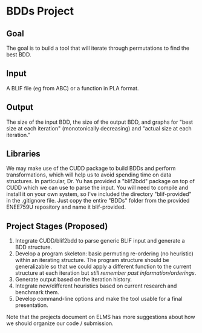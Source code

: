 # BDDs Project
## Goal
The goal is to build a tool that will iterate through permutations to find the best BDD.

## Input
A BLIF file (eg from ABC) or a function in PLA format.

## Output
The size of the input BDD, the size of the output BDD, and graphs for "best size at each iteration" (monotonically decreasing) and "actual size at each iteration."

## Libraries
We may make use of the CUDD package to build BDDs and perform transformations, which will help us to avoid spending time on data structures. In particular, Dr. Yu has provided a "blif2bdd" package on top of CUDD which we can use to parse the input. You will need to compile and install it on your own system, so I've included the directory "blif-provided" in the .gitignore file. Just copy the entire "BDDs" folder from the provided ENEE759U repository and name it blif-provided.

## Project Stages (Proposed)
1. Integrate CUDD/blif2bdd to parse generic BLIF input and generate a BDD structure.
2. Develop a program skeleton: basic permuting re-ordering (no heuristic) within an iterating structure. The program structure should be generalizable so that we could apply a different function to the current structure at each iteration but *still remember past information/orderings*.
3. Generate output based on the iteration history.
4. Integrate new/different heuristics based on current research and benchmark them.
5. Develop command-line options and make the tool usable for a final presentation.

Note that the projects document on ELMS has more suggestions about how we should organize our code / submission.